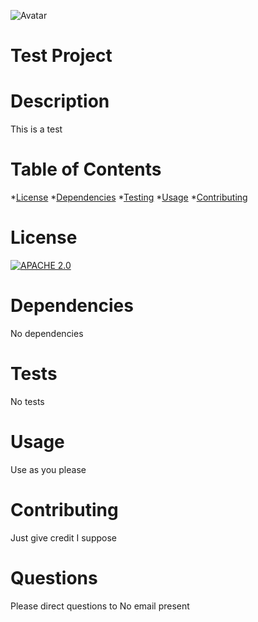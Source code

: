 
![Avatar](https://avatars2.githubusercontent.com/u/43631549?v=4 "User Avatar")
# Test Project
# Description
  This is a test
# Table of Contents
*[License](#License)
*[Dependencies](#Dependencies)
*[Testing](#Testing)
*[Usage](#Usage)
*[Contributing](#Contributing)

# License
  [![APACHE 2.0](https://img.shields.io/badge/License-Apache%202.0-blue.svg)](https://www.apache.org/licenses/LICENSE-2.0.txt)
# Dependencies
  No dependencies
# Tests
  No tests
# Usage
  Use as you please
# Contributing
  Just give credit I suppose
# Questions
  Please direct questions to No email present
